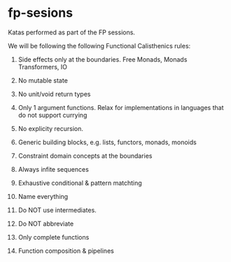 # fp-sesions
Katas performed as part of the FP sessions.

We will be following the following Functional Calisthenics rules:

1. Side effects only at the boundaries. Free Monads, Monads Transformers, IO

2. No mutable state

3. No unit/void return types

4. Only 1 argument functions.  Relax for implementations in languages that do not support currying

5. No explicity recursion.

6. Generic building blocks, e.g. lists, functors, monads, monoids

7. Constraint domain concepts at the boundaries

8. Always infite sequences

9. Exhaustive conditional & pattern matchting

10. Name everything

11. Do NOT use intermediates.

12. Do NOT abbreviate

13. Only complete functions

14. Function composition & pipelines
